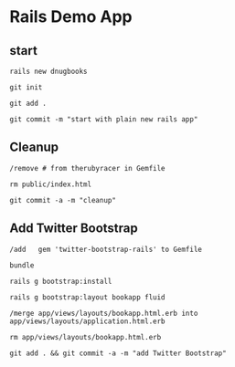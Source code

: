 # Rails Demo App

## start
`rails new dnugbooks`

`git init`

`git add .`

`git commit -m "start with plain new rails app"`


## Cleanup
`/remove # from therubyracer in Gemfile`

`rm public/index.html`

`git commit -a -m "cleanup"`


## Add Twitter Bootstrap
`/add   gem 'twitter-bootstrap-rails' to Gemfile` 

`bundle`

`rails g bootstrap:install`

`rails g bootstrap:layout bookapp fluid`

`/merge app/views/layouts/bookapp.html.erb into app/views/layouts/application.html.erb`

`rm app/views/layouts/bookapp.html.erb`

`git add . && git commit -a -m "add Twitter Bootstrap"`
